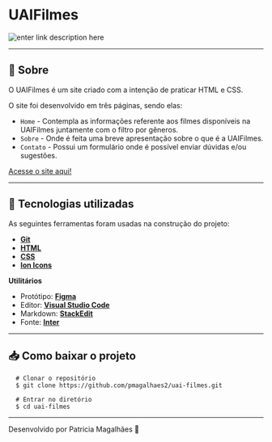 
#  UAIFilmes

![enter link description here](https://github.com/pmagalhaes2/uai-filmes/blob/main/src/assets/UAIFilmes.gif?raw=true)

---

##  📜  Sobre

O UAIFilmes é um site criado com a intenção de praticar HTML e CSS.

O site foi desenvolvido em três páginas, sendo elas:

-  `Home` -  Contempla as informações referente aos filmes disponíveis na UAIFilmes juntamente com o filtro por gêneros.
 - `Sobre` - Onde é feita uma breve apresentação sobre o que é a UAIFilmes.
-  `Contato` - Possui um formulário onde é possível enviar dúvidas e/ou sugestões.

[Acesse o site aqui!](https://pmagalhaes2.github.io/uai-filmes/)


---

## 🚀 Tecnologias utilizadas
As seguintes ferramentas foram usadas na construção do projeto:

- **[Git](https://git-scm.com/doc)**
- **[HTML](https://developer.mozilla.org/pt-BR/docs/Web/HTML)**
- **[CSS](https://developer.mozilla.org/pt-BR/docs/Web/CSS)**
-   **[Ion Icons](https://ionic.io/ionicons)**

**Utilitários**
- Protótipo: **[Figma](https://www.figma.com/)**
- Editor: **[Visual Studio Code](https://code.visualstudio.com/)**
- Markdown: **[StackEdit](https://stackedit.io/)**
- Fonte: **[Inter](https://fonts.google.com/specimen/Inter)**

---

## 📥    Como baixar o projeto

      # Clonar o repositório
      $ git clone https://github.com/pmagalhaes2/uai-filmes.git
      
      # Entrar no diretório
      $ cd uai-filmes

----------

Desenvolvido por Patricia Magalhães 💙